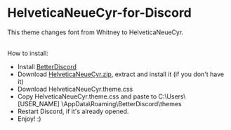 # HelveticaNeueCyr-for-Discord
This theme changes font from Whitney to HelveticaNeueCyr.  
<br/>

How to install:
* Install [BetterDiscord](https://github.com/rauenzi/BetterDiscordApp/releases)<br/>
* Download [HelveticaNeueCyr.zip](https://mega.nz/#!Lh4xhaoA!O-MzAKWJbgNHYzE3zIu4u8VhBbc6AA9Lg8M3dsmg-1g), extract and install it (if you don't have it)
* Download HelveticaNeueCyr.theme.css
* Copy HelveticaNeueCyr.theme.css and paste to C:\Users\ [USER_NAME] \AppData\Roaming\BetterDiscord\themes
* Restart Discord, if it's already opened.
* Enjoy! :)
